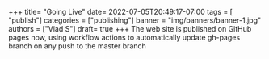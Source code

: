 +++
title= "Going Live"
date= 2022-07-05T20:49:17-07:00
tags = [ "publish"]
categories = ["publishing"]
banner = "img/banners/banner-1.jpg"
authors = ["Vlad S"]
draft= true
+++
The web site is published on GitHub pages now, using workflow actions to automatically update gh-pages branch on any push to the master branch
